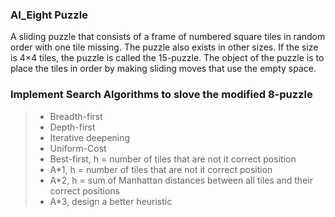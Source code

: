 ### AI_Eight Puzzle
A sliding puzzle that consists of a frame of numbered square tiles in random order with one tile missing.
The puzzle also exists in other sizes. If the size is 4×4 tiles, the puzzle is called the 15-puzzle.
The object of the puzzle is to place the tiles in order by making sliding moves that use the empty space.

### Implement Search Algorithms to slove the modified 8-puzzle
> - Breadth-first 
> - Depth-first
> - Iterative deepening 
> - Uniform-Cost
> - Best-first, h = number of tiles that are not it correct position
> - A*1, h = number of tiles that are not it correct position
> - A*2, h = sum of Manhattan distances between all tiles and their correct positions
> - A*3, design a better heuristic 
